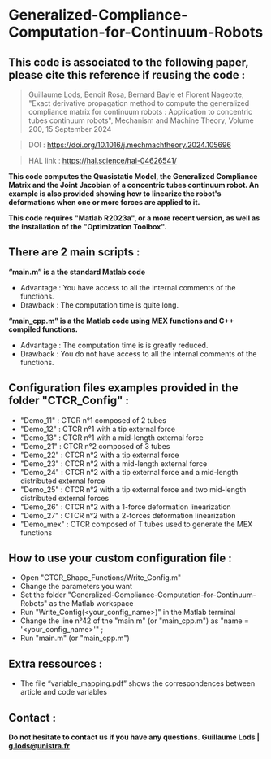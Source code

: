 # Generalized-Compliance-Computation-for-Continuum-Robots

## This code is associated to the following paper, please cite this reference if reusing the code :

> Guillaume Lods, Benoit Rosa, Bernard Bayle et Florent Nageotte, "Exact derivative propagation method to compute the generalized compliance matrix for continuum robots : Application to concentric tubes continuum robots", Mechanism and Machine Theory, Volume 200, 15 September 2024

> DOI : https://doi.org/10.1016/j.mechmachtheory.2024.105696

> HAL link : https://hal.science/hal-04626541/

**This code computes the Quasistatic Model, the Generalized Compliance Matrix and the Joint Jacobian of a concentric tubes continuum robot. An example is also provided showing how to linearize the robot's deformations when one or more forces are applied to it.**

**This code requires "Matlab R2023a", or a more recent version, as well as the installation of the "Optimization Toolbox".**

## There are 2 main scripts : 
**“main.m” is a the standard Matlab code**
- Advantage : You have access to all the internal comments of the functions.
- Drawback  : The computation time is quite long.

**“main_cpp.m” is a the Matlab code using MEX functions and C++ compiled functions.**
- Advantage : The computation time is is greatly reduced.
- Drawback  : You do not have access to all the internal comments of the functions.

## Configuration files examples provided in the folder "CTCR_Config" :
- "Demo_11"  : CTCR n°1 composed of 2 tubes
- "Demo_12"  : CTCR n°1 with a tip external force
- "Demo_13"  : CTCR n°1 with a mid-length external force
- "Demo_21"  : CTCR n°2 composed of 3 tubes
- "Demo_22"  : CTCR n°2 with a tip external force
- "Demo_23"  : CTCR n°2 with a mid-length external force
- "Demo_24"  : CTCR n°2 with a tip external force and a mid-length distributed external force
- "Demo_25"  : CTCR n°2 with a tip external force and two mid-length distributed external forces
- "Demo_26"  : CTCR n°2 with a 1-force deformation linearization
- "Demo_27"  : CTCR n°2 with a 2-forces deformation linearization
- "Demo_mex" : CTCR composed of T tubes used to generate the MEX functions

## How to use your custom configuration file : 
- Open "CTCR_Shape_Functions/Write_Config.m"
- Change the parameters you want
- Set the folder "Generalized-Compliance-Computation-for-Continuum-Robots" as the Matlab workspace
- Run "Write_Config(<your_config_name>)" in the Matlab terminal
- Change the line n°42 of the "main.m" (or "main_cpp.m") as "name = '<your_config_name>'" ;
- Run "main.m" (or "main_cpp.m")

## Extra ressources :
- The file “variable_mapping.pdf” shows the correspondences between article and code variables

## Contact : 
**Do not hesitate to contact us if you have any questions.**
**Guillaume Lods | g.lods@unistra.fr**

